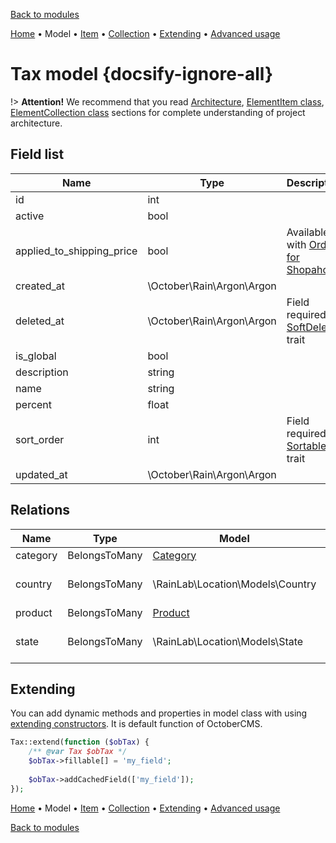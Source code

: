 [Back to modules](modules/home.md)

[Home](modules/tax/home.md)
• Model
• [Item](modules/tax/item/item.md)
• [Collection](modules/tax/collection/collection.md)
• [Extending](modules/tax/extending/extending.md)
• [Advanced usage](modules/tax/advanced-usage/home.md)

# Tax model {docsify-ignore-all}

!> **Attention!**  We recommend that you read [Architecture](architecture/architecture), [ElementItem class](architecture/item-class/item-class.md),
[ElementCollection class](architecture/collection-class/collection-class.md) sections for complete understanding of  project architecture.

## Field list

|  Name | Type | Description |
|-------|------|--------|
|id|int|
|active|bool|
|applied_to_shipping_price|bool|Available with [Orders for Shopaholic](plugins/home.md#orders-for-shopaholic)|
|created_at|\October\Rain\Argon\Argon|
|deleted_at|\October\Rain\Argon\Argon|Field required for [SoftDelete](https://octobercms.com/docs/database/traits#soft-deleting) trait|
|is_global|bool|
|description|string|
|name|string|
|percent|float|
|sort_order|int|Field required for [Sortable](https://octobercms.com/docs/database/traits#sortable) trait|
|updated_at|\October\Rain\Argon\Argon|

## Relations

|Name|Type|Model|Description|
|-----|-----|-----|-----|
|category|BelongsToMany|[Category](modules/category/model/model.md)|
|country|BelongsToMany|\RainLab\Location\Models\Country|Available with [RainLab.Location](https://octobercms.com/plugin/rainlab-location) plugin|
|product|BelongsToMany|[Product](modules/product/model/model.md)|
|state|BelongsToMany|\RainLab\Location\Models\State|Available with [RainLab.Location](https://octobercms.com/plugin/rainlab-location) plugin|


## Extending

You can add dynamic methods and properties in model class with using [extending constructors](http://octobercms.com/docs/services/behaviors#constructor-extension).
It is default function of OctoberCMS.

```php
Tax::extend(function ($obTax) {
    /** @var Tax $obTax */
    $obTax->fillable[] = 'my_field';
    
    $obTax->addCachedField(['my_field']);
});
```

[Home](modules/tax/home.md)
• Model
• [Item](modules/tax/item/item.md)
• [Collection](modules/tax/collection/collection.md)
• [Extending](modules/tax/extending/extending.md)
• [Advanced usage](modules/tax/advanced-usage/home.md)

[Back to modules](modules/home.md)

